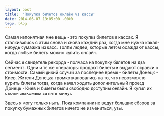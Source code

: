 ```yaml
---
layout: post
title:  "Покупка билетов онлайн vs кассы"
date: 2014-06-07 13:05:00 -0000
tags: blog
---
```


Самая непонятная мне вещь - это покупка билетов в кассах. Я сталкивались с этим снова и снова каждый раз, когда мне нужна какая-нибудь бумажка из касс. Толпы людей, которые летом осаждают кассы, когда любые билеты можно купить онлайн.

Сейчас я свидетель рекорда - полчаса на покупку билетов на два сегмента. Одни и те же операторы продают билеты и выдают справки о стоимости. Самый дикий случай за последнее время - билеты Донецк - Киев. Жители Донецка громко жаловались на то, что невозможно курить билеты тогда, когда начал ходить дополнительный проезд Донецк - Киев и билеты были свободно доступны онлайн. Я купил их своим знакомым за пять минут.

Здесь я могу только ныть. Пока компании не ведут больших сборов за покупку бумажных билетов ничего не измениться, увы.